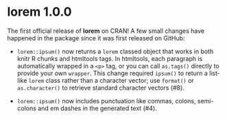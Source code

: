 <!-- NEWS.md is maintained by https://fledge.cynkra.com, contributors should not edit this file -->

# lorem 1.0.0

The first official release of **lorem** on CRAN! A few small changes have happened in the package since it was first released on GitHub:

- `lorem::ipsum()` now returns a `lorem` classed object that works in both knitr R chunks and htmltools tags. In htmltools, each paragraph is automatically wrapped in a `<p>` tag, or you can call `as.tags()` directly to provide your own `wrapper`. This change required `ipsum()` to return a list-like `lorem` class rather than a character vector; use `format()` or `as.character()` to retrieve standard character vectors (#8).

- `lorem::ipsum()` now includes punctuation like commas, colons, semi-colons and em dashes in the generated text (#4).

